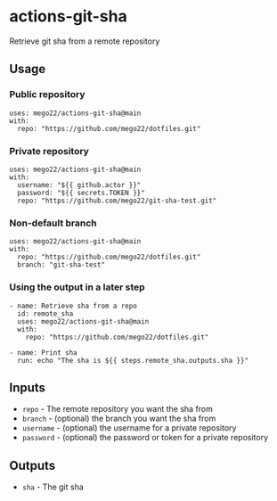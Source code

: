 # actions-git-sha
Retrieve git sha from a remote repository

## Usage
### Public repository
```
uses: mego22/actions-git-sha@main
with:
  repo: "https://github.com/mego22/dotfiles.git"

```

### Private repository
```
uses: mego22/actions-git-sha@main
with:
  username: "${{ github.actor }}"
  password: "${{ secrets.TOKEN }}"
  repo: "https://github.com/mego22/git-sha-test.git"
```

### Non-default branch
```
uses: mego22/actions-git-sha@main
with:
  repo: "https://github.com/mego22/dotfiles.git"
  branch: "git-sha-test"
```

### Using the output in a later step
```
- name: Retrieve sha from a repo
  id: remote_sha
  uses: mego22/actions-git-sha@main
  with:
    repo: "https://github.com/mego22/dotfiles.git"

- name: Print sha
  run: echo "The sha is ${{ steps.remote_sha.outputs.sha }}"
```

## Inputs
* `repo` - The remote repository you want the sha from
* `branch` - (optional) the branch you want the sha from
* `username` - (optional) the username for a private repository
* `password` - (optional) the password or token for a private repository

## Outputs
* `sha` - The git sha

